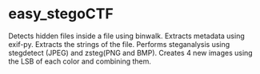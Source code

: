 # easy_stegoCTF

Detects hidden files inside a file using binwalk.
Extracts metadata using exif-py.
Extracts the strings of the file.
Performs steganalysis using stegdetect (JPEG) and zsteg(PNG and BMP).
Creates 4 new images using the LSB of each color and combining them.
